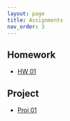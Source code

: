 ```yaml
---
layout: page
title: Assignments
nav_order: 3
---
```


## Homework

- [HW 01](hw01)

## Project

- [Proj 01](proj01)